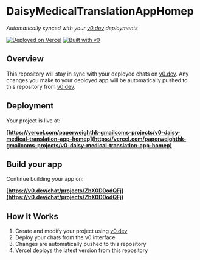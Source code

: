 # DaisyMedicalTranslationAppHomep

*Automatically synced with your [v0.dev](https://v0.dev) deployments*

[![Deployed on Vercel](https://img.shields.io/badge/Deployed%20on-Vercel-black?style=for-the-badge&logo=vercel)](https://vercel.com/paperweighthk-gmailcoms-projects/v0-daisy-medical-translation-app-homep)
[![Built with v0](https://img.shields.io/badge/Built%20with-v0.dev-black?style=for-the-badge)](https://v0.dev/chat/projects/ZbX0D0odQFj)

## Overview

This repository will stay in sync with your deployed chats on [v0.dev](https://v0.dev).
Any changes you make to your deployed app will be automatically pushed to this repository from [v0.dev](https://v0.dev).

## Deployment

Your project is live at:

**[https://vercel.com/paperweighthk-gmailcoms-projects/v0-daisy-medical-translation-app-homep](https://vercel.com/paperweighthk-gmailcoms-projects/v0-daisy-medical-translation-app-homep)**

## Build your app

Continue building your app on:

**[https://v0.dev/chat/projects/ZbX0D0odQFj](https://v0.dev/chat/projects/ZbX0D0odQFj)**

## How It Works

1. Create and modify your project using [v0.dev](https://v0.dev)
2. Deploy your chats from the v0 interface
3. Changes are automatically pushed to this repository
4. Vercel deploys the latest version from this repository
